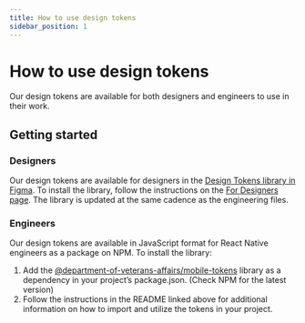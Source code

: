 ```yaml
---
title: How to use design tokens
sidebar_position: 1
---
```


# How to use design tokens

Our design tokens are available for both designers and engineers to use in their work.

## Getting started

### Designers
Our design tokens are available for designers in the [Design Tokens library in Figma](https://www.figma.com/file/rdLIEaC9rVwX70QbIGkMvG/%F0%9F%93%90-Design-Tokens?type=design). To install the library, follow the instructions on the [For Designers page](https://department-of-veterans-affairs.github.io/va-mobile-app/design/About/designers#add-a-library-to-your-project). The library is updated at the same cadence as the engineering files.

### Engineers
Our design tokens are available in JavaScript format for React Native engineers as a package on NPM. To install the library:

1. Add the [@department-of-veterans-affairs/mobile-tokens](https://www.npmjs.com/package/@department-of-veterans-affairs/mobile-tokens) library as a dependency in your project’s package.json. (Check NPM for the latest version)
2. Follow the instructions in the README linked above for additional information on how to import and utilize the tokens in your project.